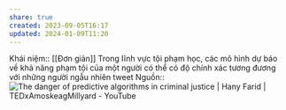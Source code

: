 ```yaml
---
share: true
created: 2023-09-05T16:17
updated: 2024-01-09T11:20
---
```

Khái niệm:: [[Đơn giản]]
Trong lĩnh vực tội phạm học, các mô hình dự báo về khả năng phạm tội của một người có thể có độ chính xác tương đương với những người ngẫu nhiên tweet 
Nguồn:: ![The danger of predictive algorithms in criminal justice | Hany Farid | TEDxAmoskeagMillyard - YouTube](https://youtu.be/p-82YeUPQh0?si=kjFWnZRibR8zUnPI&t=760)